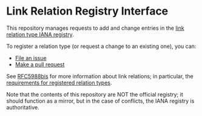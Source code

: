 # Link Relation Registry Interface

This repository manages requests to add and change entries in the [link relation type IANA registry](https://www.iana.org/assignments/link-relations/link-relations.xhtml). 

To register a relation type (or request a change to an existing one), you can:

* [File an issue](https://github.com/link-relations/registry/issues/new)
* [Make a pull request](https://github.com/link-relations/registry/compare)

See [RFC5988bis](https://mnot.github.io/I-D/rfc5988bis/) for more information about link relations; in particular, the [requirements for registered relation types](https://mnot.github.io/I-D/rfc5988bis/#registered).

Note that the contents of this repository are NOT the official registry; it should function as a mirror, but in the case of conflicts, the IANA registry is authoritative.

